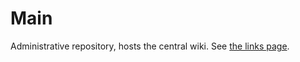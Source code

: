 Main
====
Administrative repository, hosts the central wiki. See [the links page](https://github.com/wncc-itsp-2013/Main/wiki/Links).
